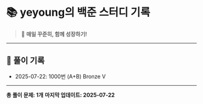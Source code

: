# 📚 yeyoung의 백준 스터디 기록

> 🎯 **매일 꾸준히, 함께 성장하기!**

---

## 📅 풀이 기록

- 2025-07-22: 1000번 (A+B) Bronze V

---

**총 풀이 문제: 1개**
**마지막 업데이트: 2025-07-22**
